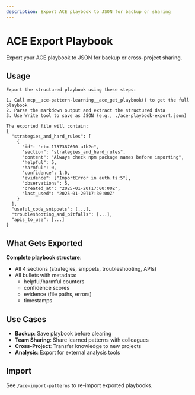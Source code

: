 ```yaml
---
description: Export ACE playbook to JSON for backup or sharing
---
```


# ACE Export Playbook

Export your ACE playbook to JSON for backup or cross-project sharing.

## Usage

```
Export the structured playbook using these steps:

1. Call mcp__ace-pattern-learning__ace_get_playbook() to get the full playbook
2. Parse the markdown output and extract the structured data
3. Use Write tool to save as JSON (e.g., ./ace-playbook-export.json)

The exported file will contain:
{
  "strategies_and_hard_rules": [
    {
      "id": "ctx-1737387600-a1b2c",
      "section": "strategies_and_hard_rules",
      "content": "Always check npm package names before importing",
      "helpful": 5,
      "harmful": 0,
      "confidence": 1.0,
      "evidence": ["ImportError in auth.ts:5"],
      "observations": 5,
      "created_at": "2025-01-20T17:00:00Z",
      "last_used": "2025-01-20T17:30:00Z"
    }
  ],
  "useful_code_snippets": [...],
  "troubleshooting_and_pitfalls": [...],
  "apis_to_use": [...]
}
```

## What Gets Exported

**Complete playbook structure**:
- All 4 sections (strategies, snippets, troubleshooting, APIs)
- All bullets with metadata:
  - helpful/harmful counters
  - confidence scores
  - evidence (file paths, errors)
  - timestamps

## Use Cases

- **Backup**: Save playbook before clearing
- **Team Sharing**: Share learned patterns with colleagues
- **Cross-Project**: Transfer knowledge to new projects
- **Analysis**: Export for external analysis tools

## Import

See `/ace-import-patterns` to re-import exported playbooks.
